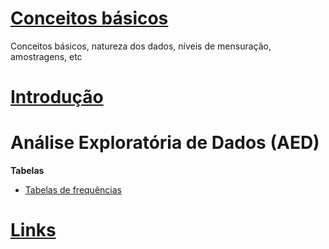 # [Conceitos básicos](basic/basic.md)
Conceitos básicos, natureza dos dados, níveis de mensuração, amostragens, etc

# [Introdução](intro.md)

# Análise Exploratória de Dados (AED)
**Tabelas**  
+ [Tabelas de frequências](basic/tabelas_frequencias.md) 

# [Links](links.md)
